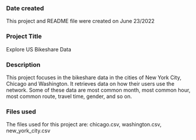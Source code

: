 

### Date created
This project and README file were created on June 23/2022

### Project Title
Explore US Bikeshare Data

### Description
This project focuses in the bikeshare data in the cities of New York City, Chicago and Washington. It retrieves data on how their users use the network. Some of these data are most common month, most common hour, most common route, travel time, gender, and so on.

### Files used
The files used for this project are:
chicago.csv,
washington.csv,
new_york_city.csv


